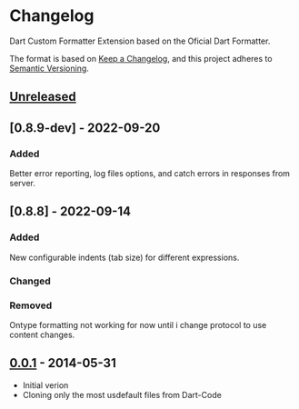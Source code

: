 # Changelog
Dart Custom Formatter Extension based on the Oficial Dart Formatter.

The format is based on [Keep a Changelog](https://keepachangelog.com/en/1.0.0/),
and this project adheres to [Semantic Versioning](https://semver.org/spec/v2.0.0.html).

## [Unreleased]

## [0.8.9-dev] - 2022-09-20
### Added
Better error reporting, log files options, and catch errors in responses from server.

## [0.8.8] - 2022-09-14
### Added
New configurable indents (tab size) for different expressions.

### Changed

### Removed
Ontype formatting not working for now until i change protocol to use content changes.

## [0.0.1] - 2014-05-31
- Initial verion
- Cloning only the most usdefault files from Dart-Code

[Unreleased]: https://github.com/olivierlacan/keep-a-changelog/compare/v0.8.9...HEAD

[0.0.1]: https://github.com/olivierlacan/keep-a-changelog/releases/tag/v0.0.1
